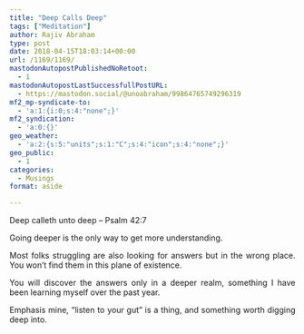 ```yaml
---
title: "Deep Calls Deep"
tags: ["Meditation"]
author: Rajiv Abraham
type: post
date: 2018-04-15T18:03:14+00:00
url: /1169/1169/
mastodonAutopostPublishedNoRetoot:
  - 1
mastodonAutopostLastSuccessfullPostURL:
  - https://mastodon.social/@unoabraham/99864765749296319
mf2_mp-syndicate-to:
  - 'a:1:{i:0;s:4:"none";}'
mf2_syndication:
  - 'a:0:{}'
geo_weather:
  - 'a:2:{s:5:"units";s:1:"C";s:4:"icon";s:4:"none";}'
geo_public:
  - 1
categories:
  - Musings
format: aside

---
```

<p style="text-align: justify;">
  Deep calleth unto deep &#8211; Psalm 42:7
</p>

<p style="text-align: justify;">
  Going deeper is the only way to get more understanding.
</p>

<p style="text-align: justify;">
  Most folks struggling are also looking for answers but in the wrong place. You won’t find them in this plane of existence.
</p>

<p style="text-align: justify;">
  You will discover the answers only in a deeper realm, something I have been learning myself over the past year.
</p>

<p style="text-align: justify;">
  Emphasis mine, “listen to your gut” is a thing, and something worth digging deep into.
</p>